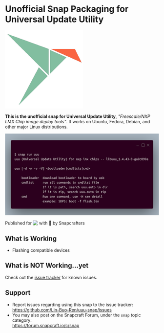 # Unofficial Snap Packaging for Universal Update Utility
<!--
	Use the Staticaly service for easy access to in-repo pictures:
	https://www.staticaly.com/
-->
![(Placeholder) Icon of Universal Update Utility](gui/universal-update-utility.png "(Placeholder) Icon of Universal Update Utility")

**This is the unofficial snap for Universal Update Utility**, *"Freescale/NXP I.MX Chip image deploy tools"*. It works on Ubuntu, Fedora, Debian, and other major Linux distributions.

<!-- Uncomment and modify this when you are provided a build status badge
[![Build Status Badge of the `universal-update-utility` Snap](https://build.snapcraft.io/badge/Lin-Buo-Ren/uuu-snap.svg "Build Status of the `universal-update-utility` snap")](https://build.snapcraft.io/user/Lin-Buo-Ren/uuu-snap)
-->

![Screenshot of the Snapped Application](local/screenshots/carbon-help.png "Screenshot of the Snapped Application")

Published for <img src="http://anything.codes/slack-emoji-for-techies/emoji/tux.png" align="top" width="24" /> with 💝 by Snapcrafters

<!-- Uncomment and modify this when you have published the snap to the Snap Store
## Installation
([Don't have snapd installed?](https://snapcraft.io/docs/core/install))

### In a Terminal
    # Install the snap #
    sudo snap install --channel=beta universal-update-utility
    #sudo snap install universal-update-utility

    sudo snap alias universal-update-utility uuu
    
    # Connect the snap to essential security confinement interfaces #
    ## Allow the snap to communicate to USB devices with custom protocol ##
    sudo snap connect universal-update-utility:raw-usb
    
    # Connect the snap to optional security confinement interfaces #
    ## Allow the snap to access files under /media ##
    sudo snap connect universal-update-utility:removable-media

### The Graphical Way
[![Get it from the Snap Store](https://snapcraft.io/static/images/badges/en/snap-store-black.svg)](https://snapcraft.io/universal-update-utility)
-->

## What is Working
* Flashing compatible devices

## What is NOT Working...yet 
Check out the [issue tracker](https://github.com/Lin-Buo-Ren/uuu-snap/issues) for known issues.

## Support
* Report issues regarding using this snap to the issue tracker:  
  <https://github.com/Lin-Buo-Ren/uuu-snap/issues>
* You may also post on the Snapcraft Forum, under the `snap` topic category:  
  <https://forum.snapcraft.io/c/snap>
